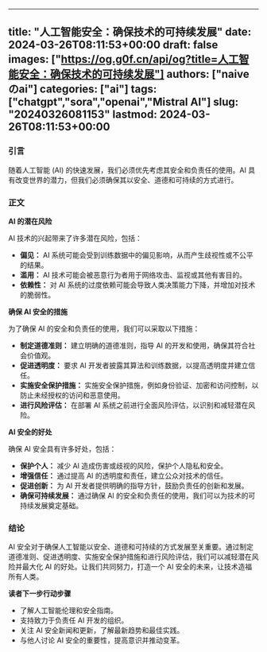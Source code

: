
---
title: "人工智能安全：确保技术的可持续发展"
date: 2024-03-26T08:11:53+00:00
draft: false
images: ["https://og.g0f.cn/api/og?title=人工智能安全：确保技术的可持续发展"]
authors: ["naiveのai"]
categories: ["ai"]
tags: ["chatgpt","sora","openai","Mistral AI"]
slug: "20240326081153"
lastmod: 2024-03-26T08:11:53+00:00
---
### 引言

随着人工智能 (AI) 的快速发展，我们必须优先考虑其安全和负责任的使用。AI 具有改变世界的潜力，但我们必须确保其以安全、道德和可持续的方式进行。

### 正文

**AI 的潜在风险**

AI 技术的兴起带来了许多潜在风险，包括：

* **偏见：** AI 系统可能会受到训练数据中的偏见影响，从而产生歧视性或不公平的结果。
* **滥用：** AI 技术可能会被恶意行为者用于网络攻击、监视或其他有害目的。
* **依赖性：** 对 AI 系统的过度依赖可能会导致人类决策能力下降，并增加对技术的脆弱性。

**确保 AI 安全的措施**

为了确保 AI 的安全和负责任的使用，我们可以采取以下措施：

* **制定道德准则：** 建立明确的道德准则，指导 AI 的开发和使用，确保其符合社会价值观。
* **促进透明度：** 要求 AI 开发者披露其算法和训练数据，以提高透明度并建立信任。
* **实施安全保护措施：** 实施安全保护措施，例如身份验证、加密和访问控制，以防止未经授权的访问和恶意使用。
* **进行风险评估：** 在部署 AI 系统之前进行全面风险评估，以识别和减轻潜在风险。

**AI 安全的好处**

确保 AI 安全具有许多好处，包括：

* **保护个人：** 减少 AI 造成伤害或歧视的风险，保护个人隐私和安全。
* **增强信任：** 通过提高 AI 的透明度和责任，建立公众对技术的信任。
* **促进创新：** 为 AI 开发者提供明确的指导方针，鼓励负责任的创新和发展。
* **确保可持续发展：** 通过确保 AI 的安全和负责任的使用，我们可以为技术的可持续发展奠定基础。

### 结论

AI 安全对于确保人工智能以安全、道德和可持续的方式发展至关重要。通过制定道德准则、促进透明度、实施安全保护措施和进行风险评估，我们可以减轻潜在风险并最大化 AI 的好处。让我们共同努力，打造一个 AI 安全的未来，让技术造福所有人类。

**读者下一步行动步骤**

* 了解人工智能伦理和安全指南。
* 支持致力于负责任 AI 开发的组织。
* 关注 AI 安全新闻和更新，了解最新趋势和最佳实践。
* 与他人讨论 AI 安全的重要性，提高意识并推动变革。
